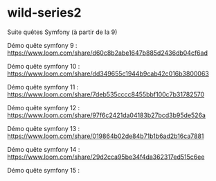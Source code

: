 # wild-series2
Suite quêtes Symfony (à partir de la 9)

Démo quête symfony 9 : https://www.loom.com/share/d60c8b2abe1647b885d2436db04cf6ad

Démo quête symfony 10 : https://www.loom.com/share/dd349655c1944b9cab42c016b3800063

Démo quête symfony 11 : https://www.loom.com/share/7deb535cccc8455bbf100c7b31782570

Démo quête symfony 12 : https://www.loom.com/share/97f6c2421da04183b27bcd3b95de526a

Démo quête symfony 13 : https://www.loom.com/share/019864b02de84b71b1b6ad2b16ca7881

Démo quête symfony 14 : https://www.loom.com/share/29d2cca95be34f4da362317ed515c6ee

Démo quête symfony 15 : 
